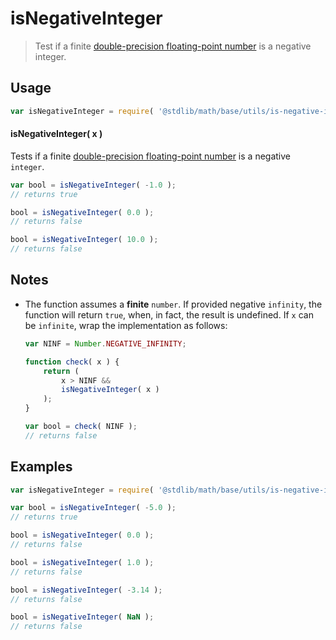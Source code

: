isNegativeInteger
===

> Test if a finite [double-precision floating-point number][ieee754] is a negative integer.


<section class="usage">

## Usage

``` javascript
var isNegativeInteger = require( '@stdlib/math/base/utils/is-negative-integer' );
```

#### isNegativeInteger( x )

Tests if a finite [double-precision floating-point number][ieee754] is a negative `integer`.

``` javascript
var bool = isNegativeInteger( -1.0 );
// returns true

bool = isNegativeInteger( 0.0 );
// returns false

bool = isNegativeInteger( 10.0 );
// returns false
```

<!-- </usage> -->


<section class="notes">

## Notes

* The function assumes a __finite__ `number`. If provided negative `infinity`, the function will return `true`, when, in fact, the result is undefined. If `x` can be `infinite`, wrap the implementation as follows:

    ``` javascript
    var NINF = Number.NEGATIVE_INFINITY;

    function check( x ) {
        return (
            x > NINF &&
            isNegativeInteger( x )
        );
    }

    var bool = check( NINF );
    // returns false
    ```

<!-- </notes> -->


<section class="examples">

## Examples

``` javascript
var isNegativeInteger = require( '@stdlib/math/base/utils/is-negative-integer' );

var bool = isNegativeInteger( -5.0 );
// returns true

bool = isNegativeInteger( 0.0 );
// returns false

bool = isNegativeInteger( 1.0 );
// returns false

bool = isNegativeInteger( -3.14 );
// returns false

bool = isNegativeInteger( NaN );
// returns false
```

<!-- </examples> -->


<section class="links">

[ieee754]: https://en.wikipedia.org/wiki/IEEE_754-1985

<!-- </links> -->
